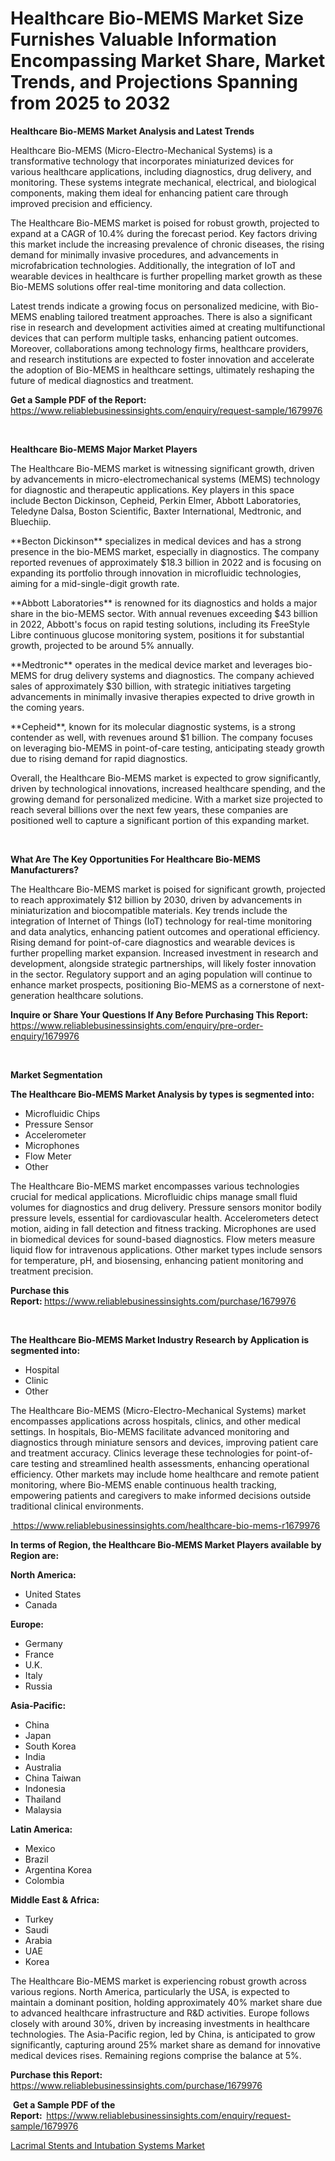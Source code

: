 <p><h1>Healthcare Bio-MEMS Market Size Furnishes Valuable Information Encompassing Market Share, Market Trends, and Projections Spanning from 2025 to 2032</h1></p><p><strong>Healthcare Bio-MEMS Market Analysis and Latest Trends</strong></p>
<p><p>Healthcare Bio-MEMS (Micro-Electro-Mechanical Systems) is a transformative technology that incorporates miniaturized devices for various healthcare applications, including diagnostics, drug delivery, and monitoring. These systems integrate mechanical, electrical, and biological components, making them ideal for enhancing patient care through improved precision and efficiency.</p><p>The Healthcare Bio-MEMS market is poised for robust growth, projected to expand at a CAGR of 10.4% during the forecast period. Key factors driving this market include the increasing prevalence of chronic diseases, the rising demand for minimally invasive procedures, and advancements in microfabrication technologies. Additionally, the integration of IoT and wearable devices in healthcare is further propelling market growth as these Bio-MEMS solutions offer real-time monitoring and data collection.</p><p>Latest trends indicate a growing focus on personalized medicine, with Bio-MEMS enabling tailored treatment approaches. There is also a significant rise in research and development activities aimed at creating multifunctional devices that can perform multiple tasks, enhancing patient outcomes. Moreover, collaborations among technology firms, healthcare providers, and research institutions are expected to foster innovation and accelerate the adoption of Bio-MEMS in healthcare settings, ultimately reshaping the future of medical diagnostics and treatment.</p></p>
<p><strong>Get a Sample PDF of the Report:&nbsp;</strong> <a href="https://www.reliablebusinessinsights.com/enquiry/request-sample/1679976?utm_campaign=2248&utm_medium=2&utm_source=Github&utm_content=ia&utm_term=25032025&utm_id=healthcare-bio-mems">https://www.reliablebusinessinsights.com/enquiry/request-sample/1679976</a></p>
<p>&nbsp;</p>
<p><strong>Healthcare Bio-MEMS Major Market Players</strong></p>
<p><p>The Healthcare Bio-MEMS market is witnessing significant growth, driven by advancements in micro-electromechanical systems (MEMS) technology for diagnostic and therapeutic applications. Key players in this space include Becton Dickinson, Cepheid, Perkin Elmer, Abbott Laboratories, Teledyne Dalsa, Boston Scientific, Baxter International, Medtronic, and Bluechiip.</p><p>**Becton Dickinson** specializes in medical devices and has a strong presence in the bio-MEMS market, especially in diagnostics. The company reported revenues of approximately $18.3 billion in 2022 and is focusing on expanding its portfolio through innovation in microfluidic technologies, aiming for a mid-single-digit growth rate.</p><p>**Abbott Laboratories** is renowned for its diagnostics and holds a major share in the bio-MEMS sector. With annual revenues exceeding $43 billion in 2022, Abbott's focus on rapid testing solutions, including its FreeStyle Libre continuous glucose monitoring system, positions it for substantial growth, projected to be around 5% annually.</p><p>**Medtronic** operates in the medical device market and leverages bio-MEMS for drug delivery systems and diagnostics. The company achieved sales of approximately $30 billion, with strategic initiatives targeting advancements in minimally invasive therapies expected to drive growth in the coming years.</p><p>**Cepheid**, known for its molecular diagnostic systems, is a strong contender as well, with revenues around $1 billion. The company focuses on leveraging bio-MEMS in point-of-care testing, anticipating steady growth due to rising demand for rapid diagnostics.</p><p>Overall, the Healthcare Bio-MEMS market is expected to grow significantly, driven by technological innovations, increased healthcare spending, and the growing demand for personalized medicine. With a market size projected to reach several billions over the next few years, these companies are positioned well to capture a significant portion of this expanding market.</p></p>
<p>&nbsp;</p>
<p><strong>What Are The Key Opportunities For Healthcare Bio-MEMS Manufacturers?</strong></p>
<p><p>The Healthcare Bio-MEMS market is poised for significant growth, projected to reach approximately $12 billion by 2030, driven by advancements in miniaturization and biocompatible materials. Key trends include the integration of Internet of Things (IoT) technology for real-time monitoring and data analytics, enhancing patient outcomes and operational efficiency. Rising demand for point-of-care diagnostics and wearable devices is further propelling market expansion. Increased investment in research and development, alongside strategic partnerships, will likely foster innovation in the sector. Regulatory support and an aging population will continue to enhance market prospects, positioning Bio-MEMS as a cornerstone of next-generation healthcare solutions.</p></p>
<p><strong>Inquire or Share Your Questions If Any Before Purchasing This Report:</strong> <a href="https://www.reliablebusinessinsights.com/enquiry/pre-order-enquiry/1679976?utm_campaign=2248&utm_medium=2&utm_source=Github&utm_content=ia&utm_term=25032025&utm_id=healthcare-bio-mems">https://www.reliablebusinessinsights.com/enquiry/pre-order-enquiry/1679976</a></p>
<p>&nbsp;</p>
<p><strong>Market Segmentation</strong></p>
<p><strong>The Healthcare Bio-MEMS Market Analysis by types is segmented into:</strong></p>
<p><ul><li>Microfluidic Chips</li><li>Pressure Sensor</li><li>Accelerometer</li><li>Microphones</li><li>Flow Meter</li><li>Other</li></ul></p>
<p><p>The Healthcare Bio-MEMS market encompasses various technologies crucial for medical applications. Microfluidic chips manage small fluid volumes for diagnostics and drug delivery. Pressure sensors monitor bodily pressure levels, essential for cardiovascular health. Accelerometers detect motion, aiding in fall detection and fitness tracking. Microphones are used in biomedical devices for sound-based diagnostics. Flow meters measure liquid flow for intravenous applications. Other market types include sensors for temperature, pH, and biosensing, enhancing patient monitoring and treatment precision.</p></p>
<p><strong>Purchase this Report:&nbsp;</strong><a href="https://www.reliablebusinessinsights.com/purchase/1679976?utm_campaign=2248&utm_medium=2&utm_source=Github&utm_content=ia&utm_term=25032025&utm_id=healthcare-bio-mems">https://www.reliablebusinessinsights.com/purchase/1679976</a></p>
<p>&nbsp;</p>
<p><strong>The Healthcare Bio-MEMS Market Industry Research by Application is segmented into:</strong></p>
<p><ul><li>Hospital</li><li>Clinic</li><li>Other</li></ul></p>
<p><p>The Healthcare Bio-MEMS (Micro-Electro-Mechanical Systems) market encompasses applications across hospitals, clinics, and other medical settings. In hospitals, Bio-MEMS facilitate advanced monitoring and diagnostics through miniature sensors and devices, improving patient care and treatment accuracy. Clinics leverage these technologies for point-of-care testing and streamlined health assessments, enhancing operational efficiency. Other markets may include home healthcare and remote patient monitoring, where Bio-MEMS enable continuous health tracking, empowering patients and caregivers to make informed decisions outside traditional clinical environments.</p></p>
<p><a href="https://www.reliablebusinessinsights.com/healthcare-bio-mems-r1679976?utm_campaign=2248&utm_medium=2&utm_source=Github&utm_content=ia&utm_term=25032025&utm_id=healthcare-bio-mems">&nbsp;https://www.reliablebusinessinsights.com/healthcare-bio-mems-r1679976</a></p>
<p><strong>In terms of Region, the Healthcare Bio-MEMS Market Players available by Region are:</strong></p>
<p>
    <p> <strong> North America: </strong>
        <ul>
            <li>United States</li>
            <li>Canada</li>
        </ul>
        </p> 
    <p> <strong> Europe: </strong>
        <ul>
            <li>Germany</li>
            <li>France</li>
            <li>U.K.</li>
            <li>Italy</li>
            <li>Russia</li>
        </ul>
        </p> 
    <p> <strong> Asia-Pacific: </strong>
        <ul>
            <li>China</li>
            <li>Japan</li>
            <li>South Korea</li>
            <li>India</li>
            <li>Australia</li>
            <li>China Taiwan</li>
            <li>Indonesia</li>
            <li>Thailand</li>
            <li>Malaysia</li>
        </ul>
        </p> 
    <p> <strong> Latin America: </strong>
        <ul>
            <li>Mexico</li>
            <li>Brazil</li>
            <li>Argentina Korea</li>
            <li>Colombia</li>
        </ul>
        </p> 
    <p> <strong> Middle East & Africa: </strong>
        <ul>
            <li>Turkey</li>
            <li>Saudi</li>
            <li>Arabia</li>
            <li>UAE</li>
            <li>Korea</li>
        </ul>
    </p>
    </p>
<p><p>The Healthcare Bio-MEMS market is experiencing robust growth across various regions. North America, particularly the USA, is expected to maintain a dominant position, holding approximately 40% market share due to advanced healthcare infrastructure and R&D activities. Europe follows closely with around 30%, driven by increasing investments in healthcare technologies. The Asia-Pacific region, led by China, is anticipated to grow significantly, capturing around 25% market share as demand for innovative medical devices rises. Remaining regions comprise the balance at 5%.</p></p>
<p><strong>Purchase this Report: </strong><a href="https://www.reliablebusinessinsights.com/purchase/1679976?utm_campaign=2248&utm_medium=2&utm_source=Github&utm_content=ia&utm_term=25032025&utm_id=healthcare-bio-mems">https://www.reliablebusinessinsights.com/purchase/1679976</a></p>
<p>&nbsp;<strong>Get a Sample PDF of the Report:&nbsp;&nbsp;</strong><a href="https://www.reliablebusinessinsights.com/enquiry/request-sample/1679976?utm_campaign=2248&utm_medium=2&utm_source=Github&utm_content=ia&utm_term=25032025&utm_id=healthcare-bio-mems">https://www.reliablebusinessinsights.com/enquiry/request-sample/1679976</a></p>
<p><strong></strong></p>
<p><p><a href="https://github.com/fabinbuddygc/Market-Research-Report-List-1/blob/main/lacrimal-stents-and-intubation-systems-market.md?utm_campaign=2248&utm_medium=2&utm_source=Github&utm_content=ia&utm_term=25032025&utm_id=healthcare-bio-mems">Lacrimal Stents and Intubation Systems Market</a></p></p>